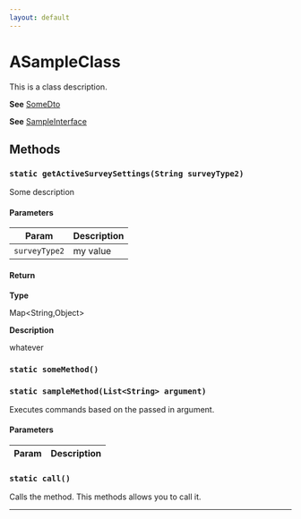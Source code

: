 ```yaml
---
layout: default
---
```

# ASampleClass

This is a class description.


**See** [SomeDto](./SomeDto.md)


**See** [SampleInterface](../Sample-Interfaces/SampleInterface.md)

## Methods
### `static getActiveSurveySettings(String surveyType2)`

Some description

#### Parameters

|Param|Description|
|---|---|
|`surveyType2`|my value|

#### Return

**Type**

Map&lt;String,Object&gt;

**Description**

whatever

### `static someMethod()`
### `static sampleMethod(List<String> argument)`

Executes commands based on the passed in argument.

#### Parameters

|Param|Description|
|---|---|

### `static call()`

Calls the method. This methods allows you to call it.

---
